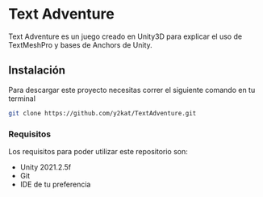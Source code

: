 # Text Adventure

Text Adventure es un juego creado en Unity3D para explicar el uso de TextMeshPro y bases de Anchors de Unity.

## Instalación

Para descargar este proyecto necesitas correr el siguiente comando en tu terminal

```bash
git clone https://github.com/y2kat/TextAdventure.git
```

### Requisitos

Los requisitos para poder utilizar este repositorio son:

* Unity 2021.2.5f
* Git
* IDE de tu preferencia
  
  